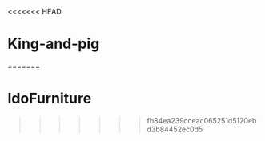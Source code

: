 <<<<<<< HEAD
# King-and-pig
=======
# IdoFurniture
>>>>>>> fb84ea239cceac065251d5120ebd3b84452ec0d5

